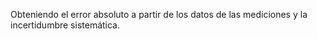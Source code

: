 Obteniendo el error absoluto a partir de los datos de las mediciones y la incertidumbre sistemática.
